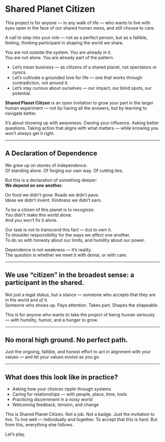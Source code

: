 # Shared Planet Citizen

This project is for anyone — in any walk of life — who wants to live with eyes open in the face of our shared human mess, and still choose to care.

A call to step into your role — not as a perfect person, but as a fallible, feeling, thinking participant in shaping the world we share.

You are not outside the system. You are already in it.  
You are not alone. You are already part of the pattern.

- Let’s mean business — as citizens of a shared planet, not spectators or cynics.
- Let’s cultivate a grounded love for life — one that works through contradiction, not around it.
- Let’s stay curious about ourselves — our impact, our blind spots, our potential.

**Shared Planet Citizen** is an open invitation to grow your part in the larger human experiment — not by having all the answers, but by learning to navigate better.

It’s about showing up with awareness. Owning your influence. Asking better questions. Taking action that aligns with what matters — while knowing you won’t always get it right.

---

## A Declaration of Dependence

We grew up on stories of independence.  
Of standing alone. Of forging our own way. Of cutting ties.

But this is a declaration of something deeper:  
**We depend on one another.**

On food we didn’t grow. Roads we didn’t pave.  
Ideas we didn’t invent. Kindness we didn’t earn.

To be a citizen of this planet is to recognize:  
You didn’t make this world alone.  
And you won’t fix it alone.

Our task is not to transcend this fact — but to own it.  
To shoulder responsibility for the ways we affect one another.  
To do so with honesty about our limits, and humility about our power.

Dependence is not weakness — it’s reality.  
The question is whether we meet it with denial, or with care.

---

## We use “citizen” in the broadest sense: a participant in the shared.

Not just a legal status, but a stance — someone who accepts that they are *in* the world and *of* it.  
Someone who shows up. Pays attention. Takes part. Shapes the shapeable.

This is for anyone who wants to take the project of being human seriously — with humility, humor, and a hunger to grow.

---

## No moral high ground. No perfect path.

Just the ongoing, fallible, and honest effort to act in alignment with your values — and let your values evolve as you go.

---

## What does this look like in practice?
- Asking how your choices ripple through systems  
- Caring for relationships — with people, place, time, tools  
- Practicing discernment in a noisy world  
- Welcoming feedback, tension, and change  

This is Shared Planet Citizen. Not a job. Not a badge.
Just the invitation to live. To live well — individually and together.
To accept that this is hard. But from this, everything else follows.

Let’s play.
